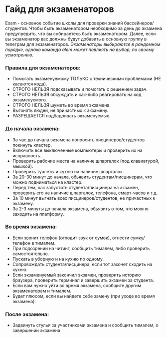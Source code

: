 # Гайд для экзаменаторов

Exam - основное событие школы для проверки знаний бассейнеров/студентов. Чтобы быть экзаменатором необходимо за день до экзамена предупредить, что вы собираетесь быть экзаменатором. Далее, если вы экзаменатор вас должны будут добавить в основную группу в телеграм для экзаменаторов.
_Экзаменаторы выбираются в рандомном порядке, однако команда alem может повлиять на выбор, по своему усмотрению._

### Правила для экзаменаторов:

- Помогать экзаменуемому ТОЛЬКО с техническими проблемами (НЕ касаются кода).
- СТРОГО НЕЛЬЗЯ подсказывать и помогать с решением задач.
- СТРОГО НЕЛЬЗЯ обсуждать и как-либо реагировать на код экзаменуемого.
- СТРОГО НЕЛЬЗЯ шуметь во время экзамена.
- Выгонять людей, не причастных к экзамену.
- РАЗРЕШАЕТСЯ подбадривать экзаменуемых.

### До начала экзамена:

- За час до начала экзамена попросить писцинеров/студентов покинуть кластер.
- Включить все выключенные компьютеры и проверить их на исправность.
- Проверить рабочие места на наличие шпаргалок (под клавиатурой, мышкой).
- Проверить туалеты и кухню на наличие шпаргалок.
- За 20-30 минут до начала, обьявить студентам/писцинерам, что можно подниматься на кластер.
- Перед тем, как запустить студента/писцинера на экзамен, проверить его на наличие шпаргалок, телефона, смарт-часов и т.д.
- За 10 минут выгнать всех писцинеров/студентов, не причастных к экзамену.
- За 2-3 минуты до начала экзамена, обьявить о том, что можно заходить на платформу.

### Во время экзамена:

- Если звонит телефон (отходит звук от сумок), отнести сумку/телефон в тималем.
- При подозрении на читинг, сообщить тималем, либо проверить самостоятельно.
- Пускать в уборную и на кухню по одному.
- Сопровождать студента/писцинера, если тот захочет сходить на кухню.
- Если экзаменуемый закончил экзамен, проверить историю браузера, проверить терминал и завершить экзамен за студента.
- Если вам нужно уйти во время экзамена, сообщите другим экзаменаторам и тималем.
- Будет плюсом, если вы найдете себе замену (при уходе во время экзамена).

### После экзамена:

- Задвинуть стулья за участниками экзамена и сообщить тималем, о завершении экзамена

